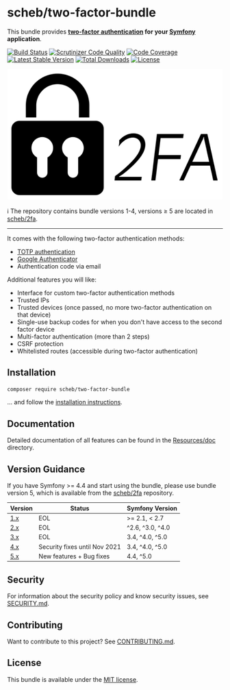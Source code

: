 scheb/two-factor-bundle
=======================

This bundle provides **[two-factor authentication](https://en.wikipedia.org/wiki/Multi-factor_authentication) for your
[Symfony](https://symfony.com/) application**.

[![Build Status](https://travis-ci.org/scheb/two-factor-bundle.svg?branch=4.x)](https://travis-ci.org/scheb/two-factor-bundle/branches)
[![Scrutinizer Code Quality](https://scrutinizer-ci.com/g/scheb/two-factor-bundle/badges/quality-score.png?b=4.x)](https://scrutinizer-ci.com/g/scheb/two-factor-bundle/?branch=4.x)
[![Code Coverage](https://scrutinizer-ci.com/g/scheb/two-factor-bundle/badges/coverage.png?b=4.x)](https://scrutinizer-ci.com/g/scheb/two-factor-bundle/?branch=4.x)
[![Latest Stable Version](https://poser.pugx.org/scheb/two-factor-bundle/v/stable.svg)](https://packagist.org/packages/scheb/two-factor-bundle)
[![Total Downloads](https://poser.pugx.org/scheb/two-factor-bundle/downloads)](https://packagist.org/packages/scheb/two-factor-bundle)
[![License](https://poser.pugx.org/scheb/two-factor-bundle/license.svg)](https://packagist.org/packages/scheb/two-factor-bundle)

<p align="center"><img alt="Logo" src="Resources/doc/2fa-logo.svg" /></p>

ℹ️ The repository contains bundle versions 1-4, versions ≥ 5 are located in [scheb/2fa](https://github.com/scheb/2fa).

---

It comes with the following two-factor authentication methods:

- [TOTP authentication](https://en.wikipedia.org/wiki/Time-based_One-time_Password_algorithm)
- [Google Authenticator](https://en.wikipedia.org/wiki/Google_Authenticator)
- Authentication code via email

Additional features you will like:

- Interface for custom two-factor authentication methods
- Trusted IPs
- Trusted devices (once passed, no more two-factor authentication on that device)
- Single-use backup codes for when you don't have access to the second factor device
- Multi-factor authentication (more than 2 steps)
- CSRF protection
- Whitelisted routes (accessible during two-factor authentication)

Installation
-------------

```bash
composer require scheb/two-factor-bundle
```

... and follow the [installation instructions](Resources/doc/installation.md).

Documentation
-------------
Detailed documentation of all features can be found in the [Resources/doc](Resources/doc/index.md) directory.

Version Guidance
----------------

If you have Symfony >= 4.4 and start using the bundle, please use bundle version 5, which is available from
the [scheb/2fa](https://github.com/scheb/2fa) repository.

| Version        | Status                        | Symfony Version  |
|----------------|-------------------------------|------------------|
| [1.x][v1-repo] | EOL                           | >= 2.1, < 2.7    |
| [2.x][v2-repo] | EOL                           | ^2.6, ^3.0, ^4.0 |
| [3.x][v3-repo] | EOL                           | 3.4, ^4.0, ^5.0  |
| [4.x][v4-repo] | Security fixes until Nov 2021 | 3.4, ^4.0, ^5.0  |
| [5.x][v5-repo] | New features + Bug fixes      | 4.4, ^5.0        |

[v1-repo]: https://github.com/scheb/two-factor-bundle/tree/1.x
[v2-repo]: https://github.com/scheb/two-factor-bundle/tree/2.x
[v3-repo]: https://github.com/scheb/two-factor-bundle/tree/3.x
[v4-repo]: https://github.com/scheb/two-factor-bundle/tree/4.x
[v5-repo]: https://github.com/scheb/2fa/tree/5.x

Security
--------
For information about the security policy and know security issues, see [SECURITY.md](SECURITY.md).

Contributing
------------
Want to contribute to this project? See [CONTRIBUTING.md](CONTRIBUTING.md).

License
-------
This bundle is available under the [MIT license](LICENSE).
